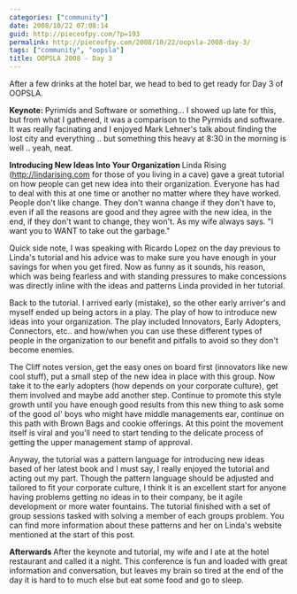 ```yaml
---
categories: ["community"]
date: 2008/10/22 07:08:14
guid: http://pieceofpy.com/?p=193
permalink: http://pieceofpy.com/2008/10/22/oopsla-2008-day-3/
tags: ["community", "oopsla"]
title: OOPSLA 2008 - Day 3
---
```

After a few drinks at the hotel bar, we head to bed to get ready for Day 3 of OOPSLA.

<strong>Keynote: </strong>Pyrimids and Software or something...
I showed up late for this, but from what I gathered, it was a comparison to the Pyrmids and software. It was really facinating and I enjoyed Mark Lehner's talk about finding the lost city and everything .. but something this heavy at 8:30 in the morning is well .. yeah, neat.

<strong>Introducing New Ideas Into Your Organization
</strong>Linda Rising (<a href="http://lindarising.org">http://lindarising.com</a> for those of you living in a cave) gave a great tutorial on how people can get new idea into their organization. Everyone has had to deal with this at one time or another no matter where they have worked. People don't like change. They don't wanna change if they don't have to, even if all the reasons are good and they agree with the new idea, in the end, if they don't want to change, they won't. As my wife always says. "I want you to WANT to take out the garbage."

Quick side note, I was speaking with Ricardo Lopez on the day previous to Linda's tutorial and his advice was to make sure you have enough in your savings for when you get fired. Now as funny as it sounds, his reason, which was being fearless and with standing pressures to make concessions was directly inline with the ideas and patterns Linda provided in her tutorial.

Back to the tutorial. I arrived early (mistake), so the other early arriver's and myself ended up being actors in a play. The play of how to introduce new ideas into your organization. The play included Innovators, Early Adopters, Connectors, etc.. and how/when you can use these different types of people in the organization to our benefit and pitfalls to avoid so they don't become enemies.

The Cliff notes version, get the easy ones on board first (innovators like new cool stuff), put a small step of the new idea in place with this group. Now take it to the early adopters (how depends on your corporate culture), get them involved and maybe add another step. Continue to promote this style growth until you have enough good results from this new thing to ask some of the good ol' boys who might have middle managements ear, continue on this path with Brown Bags and cookie offerings. At this point the movement itself is viral and you'll need to start tending to the delicate process of getting the upper management stamp of approval.

Anyway, the tutorial was a pattern language for introducing new ideas based of her latest book and I must say, I really enjoyed the tutorial and acting out my part. Though the pattern language should be adjusted and tailored to fit your corporate culture, I think it is an excellent start for anyone having problems getting no ideas in to their company, be it agile development or more water fountains. The tutorial finished with a set of group sessions tasked with solving a member of each groups problem. You can find more information about these patterns and her on Linda's website mentioned at the start of this post.

<strong>Afterwards
</strong>After the keynote and tutorial, my wife and I ate at the hotel restaurant and called it a night. This conference is fun and loaded with great information and conversation, but leaves my brain so tired at the end of the day it is hard to to much else but eat some food and go to sleep.

